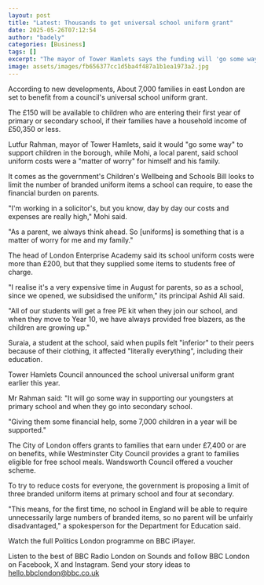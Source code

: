 ```yaml
---
layout: post
title: "Latest: Thousands to get universal school uniform grant"
date: 2025-05-26T07:12:54
author: "badely"
categories: [Business]
tags: []
excerpt: "The mayor of Tower Hamlets says the funding will 'go some way' to support children."
image: assets/images/fb656377cc1d5ba4f487a1b1ea1973a2.jpg
---
```


According to new developments, About 7,000 families in east London are set to benefit from a council's universal  school uniform grant.

The £150 will be available to children who are entering their first year of primary or secondary school, if their families have a household income of £50,350 or less.

Lutfur Rahman, mayor of Tower Hamlets, said it would "go some way" to support children in the borough, while Mohi, a local parent, said school uniform costs were a "matter of worry" for himself and his family.

It comes as the government's Children's Wellbeing and Schools Bill looks to limit the number of branded uniform items a school can require, to ease the financial burden on parents.

"I'm working in a solicitor's, but you know, day by day our costs and expenses are really high," Mohi said. 

"As a parent, we always think ahead. So [uniforms] is something that is a matter of worry for me and my family."

The head of London Enterprise Academy said its school uniform costs were more than £200, but that they supplied some items to students free of charge.

"I realise it's a very expensive time in August for parents, so as a school, since we opened, we subsidised the uniform," its principal Ashid Ali said.

"All of our students will get a free PE kit when they join our school, and when they move to Year 10, we have always provided free blazers, as the children are growing up."

Suraia, a student at the school, said when pupils felt "inferior" to their peers because of their clothing, it affected "literally everything", including their education.

Tower Hamlets Council announced the school universal uniform grant earlier this year.

Mr Rahman said: "It will go some way in supporting our youngsters at primary school and when they go into secondary school.

"Giving them some financial help, some 7,000 children in a year will be supported."

The City of London offers grants to families that earn under £7,400 or are on benefits, while Westminster City Council provides a grant to families eligible for free school meals. Wandsworth Council offered a voucher scheme.

To try to reduce costs for everyone, the government is proposing a limit of three branded uniform items at primary school and four at secondary.

"This means, for the first time, no school in England will be able to require unnecessarily large numbers of branded items, so no parent will be unfairly disadvantaged," a spokesperson for the Department for Education said.

Watch the full Politics London programme on BBC iPlayer.

Listen to the best of BBC Radio London on Sounds and follow BBC London on Facebook, X and Instagram. Send your story ideas to hello.bbclondon@bbc.co.uk

